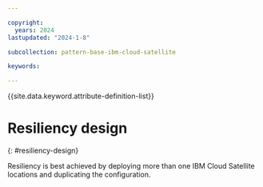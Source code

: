 ```yaml
---

copyright:
  years: 2024
lastupdated: "2024-1-8"

subcollection: pattern-base-ibm-cloud-satellite

keywords:

---
```


{{site.data.keyword.attribute-definition-list}}

# Resiliency design
{: #resiliency-design}

<!-- text for resliency design considerations goes here -->
Resiliency is best achieved by deploying more than one IBM Cloud Satellite locations and duplicating the configuration.

